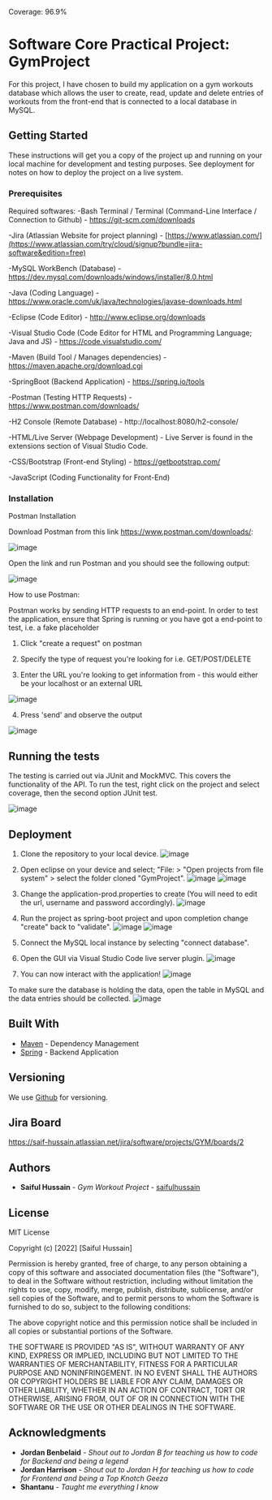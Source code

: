Coverage: 96.9%
# Software Core Practical Project: GymProject

For this project, I have chosen to build my application on a gym workouts database which allows the user to create, read, update and delete entries of workouts from the front-end that is connected to a local database in MySQL. 

## Getting Started

These instructions will get you a copy of the project up and running on your local machine for development and testing purposes. See deployment for notes on how to deploy the project on a live system.

### Prerequisites

Required softwares:
-Bash Terminal / Terminal (Command-Line Interface / Connection to Github) - https://git-scm.com/downloads

-Jira (Atlassian Website for project planning) - [https://www.atlassian.com/](https://www.atlassian.com/try/cloud/signup?bundle=jira-software&edition=free)

-MySQL WorkBench (Database) - https://dev.mysql.com/downloads/windows/installer/8.0.html

-Java (Coding Language) - https://www.oracle.com/uk/java/technologies/javase-downloads.html

-Eclipse (Code Editor) - http://www.eclipse.org/downloads

-Visual Studio Code (Code Editor for HTML and Programming Language; Java and JS) - https://code.visualstudio.com/

-Maven (Build Tool / Manages dependencies) - https://maven.apache.org/download.cgi

-SpringBoot (Backend Application) - https://spring.io/tools

-Postman (Testing HTTP Requests) - https://www.postman.com/downloads/

-H2 Console  (Remote Database) - http://localhost:8080/h2-console/

-HTML/Live Server (Webpage Development) - Live Server is found in the extensions section of Visual Studio Code.

-CSS/Bootstrap (Front-end Styling) - https://getbootstrap.com/

-JavaScript (Coding Functionality for Front-End)

### Installation

Postman Installation

Download Postman from this link https://www.postman.com/downloads/:

![image](https://user-images.githubusercontent.com/105277308/181711319-ca1d9398-bac1-432c-9a30-d62c70054ae7.png)

Open the link and run Postman and you should see the following output:

![image](https://user-images.githubusercontent.com/105277308/181711425-188587c3-fd8f-4fff-9237-ff8f8b03294b.png)

How to use Postman:

Postman works by sending HTTP requests to an end-point.
In order to test the application, ensure that Spring is running or you have got a end-point to test, i.e. a fake placeholder

1. Click "create a request" on postman

2. Specify the type of request you're looking for i.e. GET/POST/DELETE

3. Enter the URL you're looking to get information from - this would either be your localhost or an external URL

![image](https://user-images.githubusercontent.com/105277308/181711988-ce4bb399-4dd7-4981-afa2-d80cac522068.png)

4. Press 'send' and observe the output

![image](https://user-images.githubusercontent.com/105277308/181712105-6c084c42-1149-48b8-93ad-811259989a78.png)


## Running the tests
The testing is carried out via JUnit and MockMVC. This covers the functionality of the API. To run the test, right click on the project and select coverage, then the second option JUnit test.

![image](https://user-images.githubusercontent.com/105277308/181773614-35275162-62a8-4a87-a54e-8c78959504da.png)

## Deployment
1. Clone the repository to your local device.
![image](https://user-images.githubusercontent.com/105277308/181775633-c0de4b97-a6e0-4040-9fcd-cbfe966f2c7d.png)

2. Open eclipse on your device and select; "File: > "Open projects from file system" > select the folder cloned "GymProject".
![image](https://user-images.githubusercontent.com/105277308/181772093-f32ff241-0403-4564-9163-3593ec5ed7f2.png)
![image](https://user-images.githubusercontent.com/105277308/181776000-59b3b31f-969a-4460-9439-58aff6de82ea.png)

3. Change the application-prod.properties to create (You will need to edit the url, username and password accordingly).
![image](https://user-images.githubusercontent.com/105277308/181776116-ac3e4007-fe4e-4998-801b-747eae2ac1bd.png)

4. Run the project as spring-boot project and upon completion change "create" back to "validate".
![image](https://user-images.githubusercontent.com/105277308/181772320-e34ddd1c-cd0f-4d93-9b2c-955958190c1f.png)
![image](https://user-images.githubusercontent.com/105277308/181776214-b8a033b2-0fbb-4e84-8bbe-29a94adc988a.png)

5. Connect the MySQL local instance by selecting "connect database".
6. Open the GUI via Visual Studio Code live server plugin.
![image](https://user-images.githubusercontent.com/105277308/181772481-a2948ef8-f793-4a57-83bc-752d66e8ddb9.png)

7. You can now interact with the application!
![image](https://user-images.githubusercontent.com/105277308/181772556-442712d9-c060-434e-9217-1c7bb116b160.png)

To make sure the database is holding the data, open the table in MySQL and the data entries should be collected.
![image](https://user-images.githubusercontent.com/105277308/181776406-d5a249c1-40e1-454d-b9a1-e28daeef7ea0.png)

## Built With

* [Maven](https://maven.apache.org/) - Dependency Management
* [Spring](https://spring.io/tools) - Backend Application

## Versioning

We use [Github](https://github.com/) for versioning.

## Jira Board
https://saif-hussain.atlassian.net/jira/software/projects/GYM/boards/2

## Authors

* **Saiful Hussain** - *Gym Workout Project* - [saifulhussain](https://github.com/saifhussain98)

## License

MIT License

Copyright (c) [2022] [Saiful Hussain]

Permission is hereby granted, free of charge, to any person obtaining a copy
of this software and associated documentation files (the "Software"), to deal
in the Software without restriction, including without limitation the rights
to use, copy, modify, merge, publish, distribute, sublicense, and/or sell
copies of the Software, and to permit persons to whom the Software is
furnished to do so, subject to the following conditions:

The above copyright notice and this permission notice shall be included in all
copies or substantial portions of the Software.

THE SOFTWARE IS PROVIDED "AS IS", WITHOUT WARRANTY OF ANY KIND, EXPRESS OR
IMPLIED, INCLUDING BUT NOT LIMITED TO THE WARRANTIES OF MERCHANTABILITY,
FITNESS FOR A PARTICULAR PURPOSE AND NONINFRINGEMENT. IN NO EVENT SHALL THE
AUTHORS OR COPYRIGHT HOLDERS BE LIABLE FOR ANY CLAIM, DAMAGES OR OTHER
LIABILITY, WHETHER IN AN ACTION OF CONTRACT, TORT OR OTHERWISE, ARISING FROM,
OUT OF OR IN CONNECTION WITH THE SOFTWARE OR THE USE OR OTHER DEALINGS IN THE
SOFTWARE.

## Acknowledgments
* **Jordan Benbelaid** - *Shout out to Jordan B for teaching us how to code for Backend and being a legend*
* **Jordan Harrison** - *Shout out to Jordan H for teaching us how to code for Frontend and being a Top Knotch Geeza*
* **Shantanu** - *Taught me everything I know*
